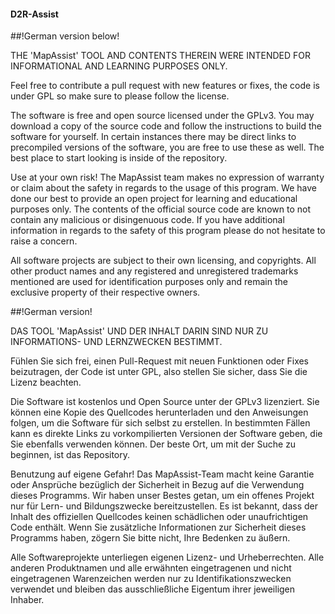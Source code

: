 #### D2R-Assist

##!German version below!

THE 'MapAssist' TOOL AND CONTENTS THEREIN WERE INTENDED FOR INFORMATIONAL AND LEARNING PURPOSES ONLY.

Feel free to contribute a pull request with new features or fixes, the code is under GPL so make sure to please follow the license.

The software is free and open source licensed under the GPLv3. You may download a copy of the source code and follow the instructions to build the software for yourself. In certain instances there may be direct links to precompiled versions of the software, you are free to use these as well. The best place to start looking is inside of the repository.

Use at your own risk! The MapAssist team makes no expression of warranty or claim about the safety in regards to the usage of this program. We have done our best to provide an open project for learning and educational purposes only. The contents of the official source code are known to not contain any malicious or disingenuous code. If you have additional information in regards to the safety of this program please do not hesitate to raise a concern.

All software projects are subject to their own licensing, and copyrights. All other product names and any registered and unregistered trademarks mentioned are used for identification purposes only and remain the exclusive property of their respective owners.

##!German version!

DAS TOOL 'MapAssist' UND DER INHALT DARIN SIND NUR ZU INFORMATIONS- UND LERNZWECKEN BESTIMMT.

Fühlen Sie sich frei, einen Pull-Request mit neuen Funktionen oder Fixes beizutragen, der Code ist unter GPL, also stellen Sie sicher, dass Sie die Lizenz beachten.

Die Software ist kostenlos und Open Source unter der GPLv3 lizenziert. Sie können eine Kopie des Quellcodes herunterladen und den Anweisungen folgen, um die Software für sich selbst zu erstellen. In bestimmten Fällen kann es direkte Links zu vorkompilierten Versionen der Software geben, die Sie ebenfalls verwenden können. Der beste Ort, um mit der Suche zu beginnen, ist das Repository.

Benutzung auf eigene Gefahr! Das MapAssist-Team macht keine Garantie oder Ansprüche bezüglich der Sicherheit in Bezug auf die Verwendung dieses Programms. Wir haben unser Bestes getan, um ein offenes Projekt nur für Lern- und Bildungszwecke bereitzustellen. Es ist bekannt, dass der Inhalt des offiziellen Quellcodes keinen schädlichen oder unaufrichtigen Code enthält. Wenn Sie zusätzliche Informationen zur Sicherheit dieses Programms haben, zögern Sie bitte nicht, Ihre Bedenken zu äußern.

Alle Softwareprojekte unterliegen eigenen Lizenz- und Urheberrechten. Alle anderen Produktnamen und alle erwähnten eingetragenen und nicht eingetragenen Warenzeichen werden nur zu Identifikationszwecken verwendet und bleiben das ausschließliche Eigentum ihrer jeweiligen Inhaber.

